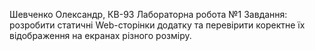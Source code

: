 Шевченко Олександр, КВ-93 
Лабораторна робота №1
Завдання: розробити статичні Web-сторінки додатку та перевірити коректне їх відображення на екранах різного розміру.
